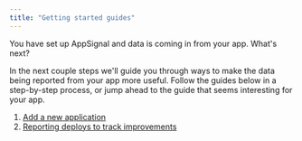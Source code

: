 ```yaml
---
title: "Getting started guides"
---
```


You have set up AppSignal and data is coming in from your app. What's next?

In the next couple steps we'll guide you through ways to make the data being reported from your app more useful. Follow the guides below in a step-by-step process, or jump ahead to the guide that seems interesting for your app.

1. [Add a new application](/guides/new-application.html)
1. [Reporting deploys to track improvements](/guides/deploy-markers.html)
